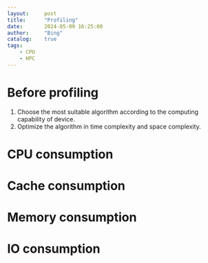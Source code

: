 ```yaml
---
layout:     post
title:      "Profiling"
date:       2024-05-09 16:25:00
author:     "Bing"
catalog:    true
tags:
    - CPU
    - HPC
---
```


# Before profiling
1. Choose the most suitable algorithm according to the computing capability of device.
2. Optimize the algorithm in time complexity and space complexity.

# CPU consumption

# Cache consumption

# Memory consumption

# IO consumption